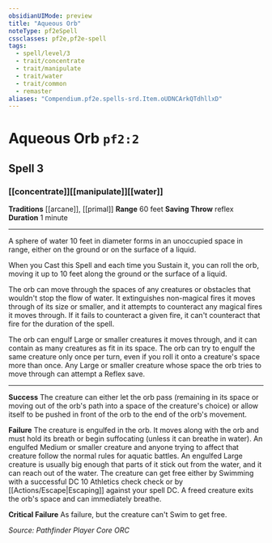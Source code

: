 ```yaml
---
obsidianUIMode: preview
title: "Aqueous Orb"
noteType: pf2eSpell
cssclasses: pf2e,pf2e-spell
tags:
  - spell/level/3
  - trait/concentrate
  - trait/manipulate
  - trait/water
  - trait/common
  - remaster
aliases: "Compendium.pf2e.spells-srd.Item.oUDNCArkQTdhllxD" 
---
```

# Aqueous Orb  `pf2:2`  
## Spell 3
### [[concentrate]][[manipulate]][[water]]
**Traditions** [[arcane]], [[primal]]
**Range** 60 feet
**Saving Throw**  reflex
**Duration** 1 minute
* * * 
A sphere of water 10 feet in diameter forms in an unoccupied space in range, either on the ground or on the surface of a liquid.

When you Cast this Spell and each time you Sustain it, you can roll the orb, moving it up to 10 feet along the ground or the surface of a liquid.

The orb can move through the spaces of any creatures or obstacles that wouldn't stop the flow of water. It extinguishes non-magical fires it moves through of its size or smaller, and it attempts to counteract any magical fires it moves through. If it fails to counteract a given fire, it can't counteract that fire for the duration of the spell.

The orb can engulf Large or smaller creatures it moves through, and it can contain as many creatures as fit in its space. The orb can try to engulf the same creature only once per turn, even if you roll it onto a creature's space more than once. Any Large or smaller creature whose space the orb tries to move through can attempt a Reflex save.

* * *

**Success** The creature can either let the orb pass (remaining in its space or moving out of the orb's path into a space of the creature's choice) or allow itself to be pushed in front of the orb to the end of the orb's movement.

**Failure** The creature is engulfed in the orb. It moves along with the orb and must hold its breath or begin suffocating (unless it can breathe in water). An engulfed Medium or smaller creature and anyone trying to affect that creature follow the normal rules for aquatic battles. An engulfed Large creature is usually big enough that parts of it stick out from the water, and it can reach out of the water. The creature can get free either by Swimming with a successful DC 10 Athletics check check or by [[Actions/Escape|Escaping]] against your spell DC. A freed creature exits the orb's space and can immediately breathe.

**Critical Failure** As failure, but the creature can't Swim to get free.

*Source: Pathfinder Player Core*
*ORC*